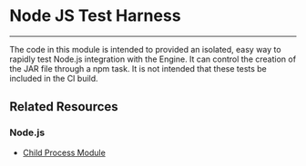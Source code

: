 # Node JS Test Harness  
- - -
The code in this module is intended to provided an isolated, easy way to rapidly
test Node.js integration with the Engine. It can control the creation of the
JAR file through a npm task. It is not intended that these tests be included
in the CI build. 

## Related Resources
### Node.js
* [Child Process Module](https://nodejs.org/api/child_process.html)
